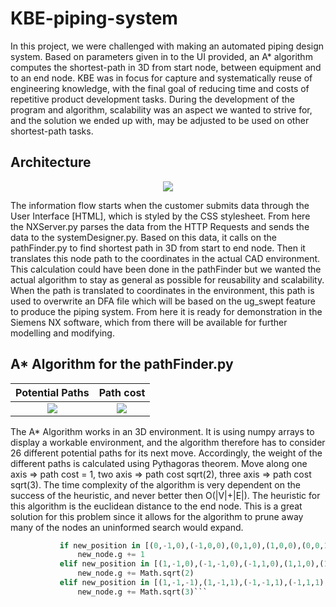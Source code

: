 # KBE-piping-system

In this project, we were challenged with making an automated piping design system. Based on parameters given in to the UI provided, an A* algorithm computes the shortest-path in 3D from start node, between equipment and to an end node. KBE was in focus for capture and systematically reuse of engineering knowledge, with the final goal of reducing time and costs of repetitive product development tasks. During the development of the program and algorithm, scalability was an aspect we wanted to strive for, and the solution we ended up with, may be adjusted to be used on other shortest-path tasks.

<h2>Architecture</h2>
<p align="center">
<img src="https://user-images.githubusercontent.com/77832956/112598690-3fbdf780-8e0f-11eb-8aab-5587ec60fea2.png">
</p>

The information flow starts when the customer submits data through the User Interface [HTML], which is styled by the CSS stylesheet. From here the NXServer.py parses the data from the HTTP Requests and sends the data to the systemDesigner.py. Based on this data, it calls on the pathFinder.py to find shortest path in 3D from start to end node. Then it translates this node path to the coordinates in the actual CAD environment. This calculation could have been done in the pathFinder but we wanted the actual algorithm to stay as general as possible for reusability and scalability. When the path is translated to coordinates in the environment, this path is used to overwrite an DFA file which will be based on the ug_swept feature to produce the piping system. From here it is ready for demonstration in the Siemens NX software, which from there will be available for further modelling and modifying.


<h2>A* Algorithm for the pathFinder.py</h2>

   Potential Paths  |  Path cost
:----------------------------:|:----------------------------:
![](https://user-images.githubusercontent.com/77832956/111148182-9dd71900-858b-11eb-8d45-45eeb49e906a.png) |  ![](https://user-images.githubusercontent.com/77832956/111148221-aa5b7180-858b-11eb-9230-e338ec759257.png)

The A* Algorithm works in an 3D environment. It is using numpy arrays to display a workable environment, and the algorithm therefore has to consider 26 different potential paths for its next move. Accordingly, the weight of the different paths is calculated using Pythagoras theorem. Move along one axis => path cost = 1, two axis => path cost sqrt(2), three axis => path cost sqrt(3). The time complexity of the algorithm is very dependent on the success of the heuristic, and never better then O(|V|+|E|). The heuristic for this algorithm is the euclidean distance to the end node. This is a great solution for this problem since it allows for the algorithm to prune away many of the nodes an uninformed search would expand.
 ```python
            if new_position in [(0,-1,0),(-1,0,0),(0,1,0),(1,0,0),(0,0,1),(0,0,-1)]:
                new_node.g += 1
            elif new_position in [(1,-1,0),(-1,-1,0),(-1,1,0),(1,1,0),(1,0,1),(0,-1,1),(-1,0,1),(0,1,1),(0,1,-1),(1,0,-1),(0,-1,-1),(-1,0,-1)]:
                new_node.g += Math.sqrt(2)
            elif new_position in [(1,-1,-1),(1,-1,1),(-1,-1,1),(-1,1,1),(-1,-1,-1),(-1,1,-1),(1,1,-1),(1,1,1)]:
                new_node.g += Math.sqrt(3)```


